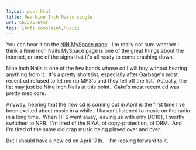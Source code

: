 ```yaml
---
layout: post.html
title: New Nine Inch Nails single
url: ch/375.html
tags: [Anti complaint,Music]
---
```

You can hear it on the [NIN MySpace page](http://www.myspace.com/nin).  I'm really not sure whether I think a Nine Inch Nails MySpace page is one of the great things about the internet, or one of the signs that it's all ready to come crashing down.

Nine Inch Nails is one of the few bands whose cd I will buy without hearing anything from it.  It's a pretty short list, especially after Garbage's most recent cd refused to let me rip MP3's and they fell off the list.  Actually, the list may just be Nine Inch Nails at this point.  Cake's most recent cd was pretty mediocre.

Anyway, hearing that the new cd is coming out in April is the first time I've been excited about music in a while.  I haven't listened to music on the radio in a long time.  When HFS went away, leaving us with only DC101, I mostly switched to NPR.  I'm tired of the RIAA, of copy-protection, of DRM.  And I'm tired of the same old crap music being played over and over.

But I should have a new cd on April 17th.    I'm looking forward to it.

